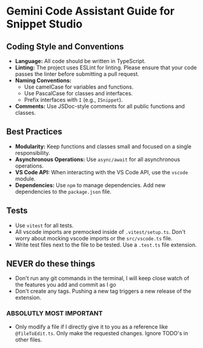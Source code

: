 # Gemini Code Assistant Guide for Snippet Studio

## Coding Style and Conventions

- **Language:** All code should be written in TypeScript.
- **Linting:** The project uses ESLint for linting. Please ensure that your code passes the linter before submitting a pull request.
- **Naming Conventions:**
  - Use camelCase for variables and functions.
  - Use PascalCase for classes and interfaces.
  - Prefix interfaces with `I` (e.g., `ISnippet`).
- **Comments:** Use JSDoc-style comments for all public functions and classes.

## Best Practices

- **Modularity:** Keep functions and classes small and focused on a single responsibility.
- **Asynchronous Operations:** Use `async/await` for all asynchronous operations.
- **VS Code API:** When interacting with the VS Code API, use the `vscode` module.
- **Dependencies:** Use `npm` to manage dependencies. Add new dependencies to the `package.json` file.

## Tests

- Use `vitest` for all tests.
- All vscode imports are premocked inside of `.vitest/setup.ts`. Don't worry about mocking vscode imports or the `src/vscode.ts` file.
- Write test files next to the file to be tested. Use a `.test.ts` file extension.

## NEVER do these things

- Don't run any git commands in the terminal, I will keep close watch of the features you add and commit as I go
- Don't create any tags. Pushing a new tag triggers a new release of the extension.

### ABSOLUTLY MOST IMPORTANT

- Only modify a file if I directly give it to you as a reference like `@fileToEdit.ts`. Only make the requested changes. Ignore TODO's in other files.

